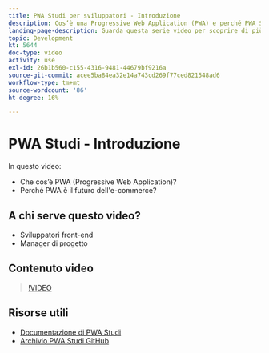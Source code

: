 ```yaml
---
title: PWA Studi per sviluppatori - Introduzione
description: Cos’è una Progressive Web Application (PWA) e perché PWA Studio è il futuro.
landing-page-description: Guarda questa serie video per scoprire di più sui Progressive Web Application (PWA) e perché PWA Studi rappresenta il futuro [!DNL Commerce] siti.
topic: Development
kt: 5644
doc-type: video
activity: use
exl-id: 26b1b560-c155-4316-9481-44679bf9216a
source-git-commit: acee5ba84ea32e14a743cd269f77ced821548ad6
workflow-type: tm+mt
source-wordcount: '86'
ht-degree: 16%

---
```


# PWA Studi - Introduzione

In questo video:

- Che cos’è PWA (Progressive Web Application)?
- Perché PWA è il futuro dell&#39;e-commerce?

## A chi serve questo video?

- Sviluppatori front-end
- Manager di progetto

## Contenuto video

>[!VIDEO](https://video.tv.adobe.com/v/35715?quality=12&learn=on)

## Risorse utili

- [Documentazione di PWA Studi](https://developer.adobe.com/commerce/pwa-studio/)
- [Archivio PWA Studi GitHub](https://github.com/magento/pwa-studio)
